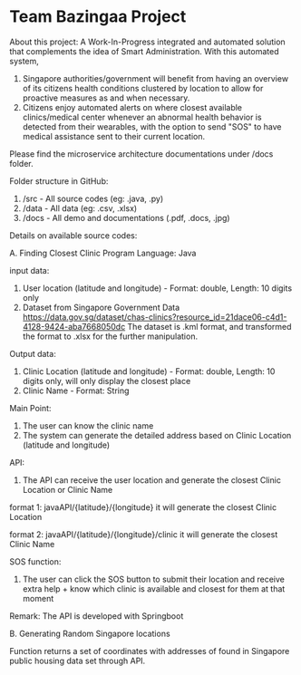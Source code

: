 # Team Bazingaa Project

About this project:
A Work-In-Progress integrated and automated solution that complements the idea of Smart Administration.
With this automated system, 
1. Singapore authorities/government will benefit from having an overview of its citizens
health conditions clustered by location to allow for proactive measures as and when necessary.
2. Citizens enjoy automated alerts on where closest available clinics/medical center whenever an abnormal health behavior
is detected from their wearables, with the option to send "SOS" to have medical assistance sent to their current location.

Please find the microservice architecture documentations under /docs folder. 

Folder structure in GitHub:
1. /src - All source codes (eg: .java, .py)
2. /data - All data (eg: .csv, .xlsx)
3. /docs - All demo and documentations (.pdf, .docs, .jpg)


Details on available source codes:

A. Finding Closest Clinic
Program Language: 
Java

input data: 
1. User location (latitude and longitude) - Format: double, Length: 10 digits only
2. Dataset from Singapore Government Data
https://data.gov.sg/dataset/chas-clinics?resource_id=21dace06-c4d1-4128-9424-aba7668050dc
The dataset is .kml format, and transformed the format to .xlsx for the further manipulation.

Output data:
1. Clinic Location (latitude and longitude) - Format: double, Length: 10 digits only, will only display the closest place
2. Clinic Name - Format: String

Main Point:
1. The user can know the clinic name
2. The system can generate the detailed address based on Clinic Location (latitude and longitude)

API:
1. The API can receive the user location and generate the closest Clinic Location or Clinic Name

format 1: javaAPI/{latitude}/{longitude}
it will generate the closest Clinic Location

format 2: javaAPI/{latitude}/{longitude}/clinic
it will generate the closest Clinic Name

SOS function:
1. The user can click the SOS button to submit their location and receive extra help + know which clinic is available and closest for them at that moment

Remark:
The API is developed with Springboot

B. Generating Random Singapore locations

Function returns a set of coordinates with addresses of found in Singapore public housing data set through API.
